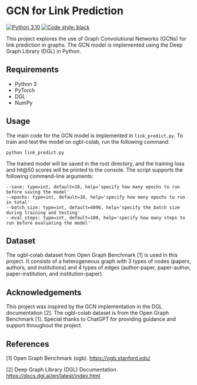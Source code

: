 # GCN for Link Prediction
[![Python 3.10](https://img.shields.io/badge/python-3.10-blue.svg)](https://www.python.org/downloads/release/python-3109/) 
[![Code style: black](https://img.shields.io/badge/code%20style-black-000000.svg)](https://github.com/psf/black) 

This project explores the use of Graph Convolutional Networks (GCNs) for link prediction in graphs. The GCN model is implemented using the Deep Graph Library (DGL) in Python.

## Requirements

- Python 3
- PyTorch
- DGL
- NumPy

## Usage

The main code for the GCN model is implemented in `link_predict.py`. To train and test the model on ogbl-colab, run the following command:
```
python link_predict.py
```
The trained model will be saved in the root directory, and the training loss and hit@50 scores will be printed to the console. The script supports the following command-line arguments:
```
--save: type=int, default=10, help='specify how many epochs to run before saving the model'
--epochs: type=int, default=10, help='specify how many epochs to run in total'
--batch_size: type=int, default=4096, help='specify the batch size during training and testing'
--eval_steps: type=int, default=100, help='specify how many steps to run before evaluating the model'
```


## Dataset

The ogbl-colab dataset from Open Graph Benchmark [1] is used in this project. It consists of a heterogeneous graph with 3 types of nodes (papers, authors, and institutions) and 4 types of edges (author-paper, paper-author, paper-institution, and institution-paper).

## Acknowledgements

This project was inspired by the GCN implementation in the DGL documentation [2]. The ogbl-colab dataset is from the Open Graph Benchmark [1]. Special thanks to ChatGPT for providing guidance and support throughout the project.

## References

[1] Open Graph Benchmark (ogb). https://ogb.stanford.edu/

[2] Deep Graph Library (DGL) Documentation. https://docs.dgl.ai/en/latest/index.html
